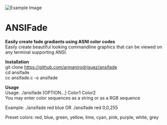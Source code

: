 
![Example Image](https://i.imgur.com/dljRSkf.png)
# ANSIFade
**Easily create fade gradiants using ASNI color codes**<br>
Easily create
beautiful looking commandline graphics that can be viewed on any terminal
supporting ANSI.


**Installation**<br>
git clone https://github.com/armanirodriguez/ansifade<br>
cd ansifade<br>
cc ansifade.c -o ansifade<br>

**Usage**<br>
Usage: ./ansifade [OPTION...] Color1 Color2<br>
You may enter color sequences as a string or as a RGB sequence<br>

Example: ./ansifade red blue OR ./ansifade red 0,0,255

Preset colors: red, blue, green, yellow, lime, cyan, pink, purple, white, grey

